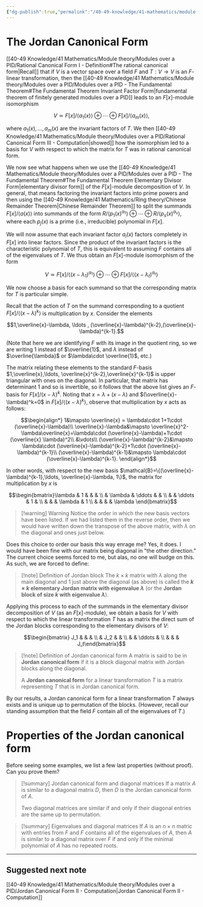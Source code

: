 ```yaml
---
{"dg-publish":true,"permalink":"/40-49-knowledge/41-mathematics/module-theory/modules-over-a-pid/jordan-canonical-form-i-definition/","tags":["module_theory"],"updated":"2024-11-20T14:30:01-08:00"}
---
```


# The Jordan Canonical Form

[[40-49 Knowledge/41 Mathematics/Module theory/Modules over a PID/Rational Canonical Form I - Definition#The rational canonical form\|Recall]] that if $V$ is a vector space over a field $F$ and $T:V\to V$ is an $F$-linear transformation, then the [[40-49 Knowledge/41 Mathematics/Module theory/Modules over a PID/Modules over a PID - The Fundamental Theorem#The Fundamental Theorem Invariant Factor Form\|fundamental theorem of finitely generated modules over a PID]] leads to an $F[x]$-module isomorphism

$$V\simeq F[x]/\langle a_1(x)\rangle\oplus \cdots \oplus F[x]/\langle a_m(x)\rangle,$$

where $a_1(x),\ldots, a_m(x)$ are the invariant factors of $T$. We then [[40-49 Knowledge/41 Mathematics/Module theory/Modules over a PID/Rational Canonical Form III - Computation\|showed]] how the isomorphism led to a basis for $V$ with respect to which the matrix for $T$ was in rational canonical form.

We now see what happens when we use the [[40-49 Knowledge/41 Mathematics/Module theory/Modules over a PID/Modules over a PID - The Fundamental Theorem#The Fundamental Theorem Elementary Divisor Form\|elementary divisor form]] of the $F[x]$-module decomposition of $V$. In general, that means factoring the invariant factors into prime powers and then using the [[40-49 Knowledge/41 Mathematics/Ring theory/Chinese Remainder Theorem\|Chinese Remainder Theorem]] to split the summands $F[x]/\langle a(x)\rangle$ into summands of the form $R/\langle p_1(x)^{\alpha_1}\rangle \oplus \cdots \oplus R/\langle p_s(x)^{\alpha_s}\rangle$, where each $p_j(x)$ is a prime (i.e., irreducible) polynomial in $F[x]$.

We will now assume that each invariant factor $a_i(x)$ factors completely in $F[x]$ into linear factors. Since the product of the invariant factors is the characteristic polynomial of $T$, this is equivalent to assuming $F$ contains all of the eigenvalues of $T$. We thus obtain an $F[x]$-module isomorphism of the form

$$V\simeq F[x]/\langle (x-\lambda_1)^{\alpha_1}\rangle \oplus\cdots \oplus F[x]/\langle (x-\lambda_t)^{\alpha_t}\rangle $$

We now choose a basis for each summand so that the corresponding matrix for $T$ is particular simple.

Recall that the action of $T$ on the summand corresponding to a quotient $F[x]/\langle (x-\lambda)^k\rangle$ is multiplication by $x$. Consider the elements

$$1,\overline{x}-\lambda, \ldots , (\overline{x}-\lambda)^{k-2},(\overline{x}-\lambda)^{k-1}.$$

(Note that here we are identifying $F$ with its image in the quotient ring, so we are writing $1$ instead of $\overline{1}$, and $\lambda$ instead of $\overline{\lambda}$ or $\lambda\cdot \overline{1}$, etc.)

The matrix relating these elements to the standard $F$-basis $1,\overline{x},\ldots, \overline{x}^{k-2},\overline{x}^{k-1}$ is upper triangular with ones on the diagonal. In particular, that matrix has determinant $1$ and so is invertible, so it follows that the above list gives an $F$-basis for $F[x]/(x-\lambda)^k$. Noting that $x=\lambda+(x-\lambda)$ and $(\overline{x}-\lambda)^k=0$ in $F[x]/\langle (x-\lambda)^k\rangle$, observe that multiplication by $x$ acts as follows:

$$\begin{align*} 1&\mapsto \overline{x} = \lambda\cdot 1+1\cdot (\overline{x}-\lambda)\\ \overline{x}-\lambda&\mapsto \overline{x}^2-\lambda\overline{x}=\lambda\cdot (\overline{x}-\lambda)+1\cdot (\overline{x} \lambda)^2\\ &\vdots\\ (\overline{x}-\lambda)^{k-2}&\mapsto \lambda\cdot (\overline{x}-\lambda)^{k-2}+1\cdot (\overline{x}-\lambda)^{k-1}\\ (\overline{x}-\lambda)^{k-1}&\mapsto \lambda\cdot (\overline{x}-\lambda)^{k-1}. \end{align*}$$

In other words, with respect to the new basis $\mathcal{B}=\{(\overline{x}-\lambda)^{k-1},\ldots, \overline{x}-\lambda, 1\}$, the matrix for multiplication by $x$ is

$$\begin{bmatrix}\lambda & 1 & & & \\ & \lambda & \ddots & & \\ & & \ddots & 1 & \\ & & & \lambda & 1 \\ & & & & \lambda \end{bmatrix}$$

> [!warning] Warning
> Notice the order in which the new basis vectors have been listed. If we had listed them in the reverse order, then we would have written down the transpose of the above matrix, with $\lambda$ on the diagonal and ones just below.

Does this choice to order our basis this way enrage me? Yes, it does. I would have been fine with our matrix being diagonal in "the other direction." The current choice seems forced to me, but alas, no one will budge on this. As such, we are forced to define:

> [!note] Definition of Jordan block
> The $k\times k$ matrix with $\lambda$ along the main diagonal and $1$ just above the diagonal (as above) is called the **$k\times k$ elementary Jordan matrix with eigenvalue $\lambda$** (or the **Jordan block of size $k$ with eigenvalue $\lambda$**).

Applying this process to each of the summands in the elementary divisor decomposition of $V$ (as an $F[x]$-module), we obtain a basis for $V$ with respect to which the linear transformation $T$ has as matrix the direct sum of the Jordan blocks corresponding to the elementary divisors of $V$:

$$\begin{bmatrix} J_1 & & & \\ & J_2 & & \\ & & \ddots & \\ & & & J_t\end{bmatrix}$$


>[!note] Definition of Jordan canonical form
>A matrix is said to be in **Jordan canonical form** if it is a block diagonal matrix with Jordan blocks along the diagonal.
>
>A **Jordan canonical form** for a linear transformation $T$ is a matrix representing $T$ that is in Jordan canonical form.

By our results, a Jordan canonical form for a linear transformation $T$ always exists and is unique up to permutation of the blocks. (However, recall our standing assumption that the field $F$ contain all of the eigenvalues of $T$.)

# Properties of the Jordan canonical form

Before seeing some examples, we list a few last properties (without proof). Can you prove them?

> [!summary] Jordan canonical form and diagonal matrices
> If a matrix $A$ is similar to a diagonal matrix $D$, then $D$ is the Jordan canonical form of $A$.
>
> Two diagonal matrices are similar if and only if their diagonal entries are the same up to permutation.

> [!summary] Eigenvalues and diagonal matrices
> If $A$ is an $n\times n$ matric with entries from $F$ and $F$ contains all of the eigenvalues of $A$, then $A$ is similar to a diagonal matrix over $F$ if and only if the minimal polynomial of $A$ has no repeated roots.

---

## Suggested next note

[[40-49 Knowledge/41 Mathematics/Module theory/Modules over a PID/Jordan Canonical Form II - Computation\|Jordan Canonical Form II - Computation]]